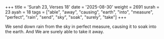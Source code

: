 +++
title = 'Surah 23, Verses 18'
date = '2025-08-30'
weight = 2691
surah = 23
ayah = 18
tags = ["able", "away", "causing", "earth", "into", "measure", "perfect", "rain", "send", "sky", "soak", "surely", "take"]
+++

We send down rain from the sky in perfect measure, causing it to soak into the earth. And We are surely able to take it away.